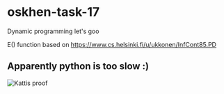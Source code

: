 # oskhen-task-17
Dynamic programming let's goo


E() function based on https://www.cs.helsinki.fi/u/ukkonen/InfCont85.PD

## Apparently python is too slow :)

![Kattis proof](https://i.imgur.com/r93SIjz.png)
